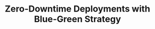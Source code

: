 ---
title: "Zero-Downtime Deployments with Blue-Green Strategy"
description: "How we achieved true zero-downtime deployments using advanced blue-green deployment techniques."
publishedAt: 2024-09-08
tags: ["devops", "deployment", "kubernetes"]
url: "https://github.com/osixtech/blue-green-k8s"
stars: 156
featured: false
---